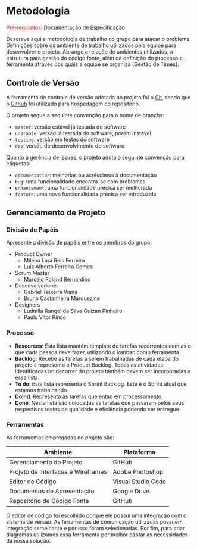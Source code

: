 
# Metodologia

<span style="color:red">Pré-requisitos: <a href="2-Especificação do Projeto.md"> Documentação de Especificação</a></span>

Descreva aqui a metodologia de trabalho do grupo para atacar o problema. Definições sobre os ambiente de trabalho utilizados pela  equipe para desenvolver o projeto. Abrange a relação de ambientes utilizados, a estrutura para gestão do código fonte, além da definição do processo e ferramenta através dos quais a equipe se organiza (Gestão de Times).

## Controle de Versão

A ferramenta de controle de versão adotada no projeto foi o
[Git](https://git-scm.com/), sendo que o [Github](https://github.com)
foi utilizado para hospedagem do repositório.

O projeto segue a seguinte convenção para o nome de branchs:

- `master`: versão estável já testada do software
- `unstable`: versão já testada do software, porém instável
- `testing`: versão em testes do software
- `dev`: versão de desenvolvimento do software

Quanto à gerência de issues, o projeto adota a seguinte convenção para
etiquetas:

- `documentation`: melhorias ou acréscimos à documentação
- `bug`: uma funcionalidade encontra-se com problemas
- `enhancement`: uma funcionalidade precisa ser melhorada
- `feature`: uma nova funcionalidade precisa ser introduzida

## Gerenciamento de Projeto

### Divisão de Papéis

Apresente a divisão de papéis entre os membros do grupo.

- Product Owner
   - Milena Lara Reis Ferreira
   - Luiz Alberto Ferreira Gomes
- Scrum Master
   - Marcelo Roland Bernardino
- Desenvolvedores
   - Gabriel Teixeira Viana
   - Bruno Castanheira Marquezine
- Designers
   - Ludmila Rangel da Silva Guizan Pinheiro
   - Paulo Vitor Rinco


### Processo

- **Resources**: Esta lista mantém template de tarefas recorrentes com as o que cada pessoa deve fazer, utilizando o kanban como ferramenta.
- **Backlog**: Recebe as tarefas a serem trabalhadas de cada etapa do projeto e representa o Product Backlog. Todas as atividades identificadas no decorrer do projeto também devem ser incorporadas a essa lista.
- **To do**: Está lista representa o Sprint Backlog. Este é o Sprint atual que estamos trabalhando.
- **Doind**: Representa as tarefas que entao em processamento.
- **Done**: Nesta lista são colocadas as tarefas que passaram pelos seus respectivos testes de qualidade e eficiência podendo ser entregue.

### Ferramentas

As ferramentas empregadas no projeto são:

|              Ambiente             |             Plataforma          |
|-----------------------------------|---------------------------------|
| Gerenciamento do Projeto          | GitHub                          |
| Projeto de Interfaces e Wireframes| Adobe Photoshop                 |
| Editor de Código                  | Visual Studio Code              |
| Documentos de Apresentação        | Google Drive                    |
| Repositório de Código Fonte       | GitHub                          |


O editor de código foi escolhido porque ele possui uma integração com o
sistema de versão. As ferramentas de comunicação utilizadas possuem
integração semelhante e por isso foram selecionadas. Por fim, para criar
diagramas utilizamos essa ferramenta por melhor captar as
necessidades da nossa solução.
